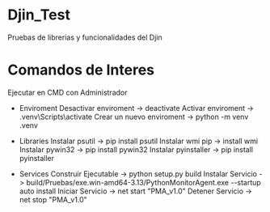 # Djin_Test

Pruebas de librerias y funcionalidades del Djin

# Comandos de Interes

Ejecutar en CMD con Administrador

- Enviroment
  Desactivar enviroment -> deactivate
  Activar enviroment -> .venv\Scripts\activate
  Crear un nuevo enviroment -> python -m venv .venv

- Libraries
  Instalar psutil -> pip install psutil
  Instalar wmi pip -> install wmi
  Instalar pywin32 -> pip install pywin32
  Instalar pyinstaller -> pip install pyinstaller

- Services
  Construir Ejecutable -> python setup.py build
  Instalar Servicio -> build/Pruebas/exe.win-amd64-3.13/PythonMonitorAgent.exe --startup auto install
  Iniciar Servicio -> net start "PMA_v1.0"
  Detener Servicio -> net stop "PMA_v1.0"
